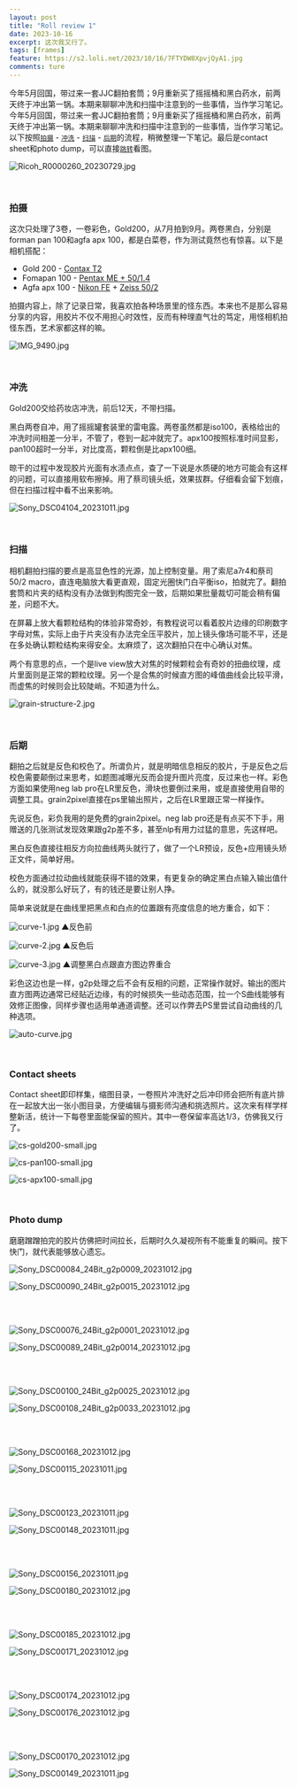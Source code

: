 ```yaml
---
layout: post
title: "Roll review 1"
date: 2023-10-16
excerpt: 这次我又行了。
tags: [frames]
feature: https://s2.loli.net/2023/10/16/7FTYDW8XpvjQyA1.jpg
comments: ture
---
```



今年5月回国，带过来一套JJC翻拍套筒；9月重新买了摇摇桶和黑白药水，前两天终于冲出第一锅。本期来聊聊冲洗和扫描中注意到的一些事情，当作学习笔记。今年5月回国，带过来一套JJC翻拍套筒；9月重新买了摇摇桶和黑白药水，前两天终于冲出第一锅。本期来聊聊冲洗和扫描中注意到的一些事情，当作学习笔记。以下按照<a href="#shoot">`拍摄`</a> - <a href="#develop">`冲洗`</a> - <a href="#scan">`扫描`</a> - <a href="#correct">`后期`</a>的流程，稍微整理一下笔记。最后是contact sheet和photo dump，可以直接<a href="#view">`跳转`</a>看图。

![Ricoh_R0000260_20230729.jpg](https://s2.loli.net/2023/10/16/rZPpk943jwqavCF.jpg)

<br>

### 拍摄<a id="shoot">


这次只处理了3卷，一卷彩色，Gold200，从7月拍到9月。两卷黑白，分别是forman pan 100和agfa apx 100，都是白菜卷，作为测试竟然也有惊喜。以下是相机搭配：

- Gold 200 - [Contax T2](https://taikwai.github.io/contax-t2/)
- Fomapan 100 - [Pentax ME + 50/1.4](https://taikwai.github.io/smc50/)
- Agfa apx 100 - [Nikon FE](https://taikwai.github.io/fe/) + [Zeiss 50/2](https://taikwai.github.io/makro-planar/)

拍摄内容上，除了记录日常，我喜欢拍各种场景里的怪东西。本来也不是那么容易分享的内容，用胶片不仅不用担心时效性，反而有种理直气壮的笃定，用怪相机拍怪东西，艺术家都这样的嘛。

![IMG_9490.jpg](https://s2.loli.net/2023/10/16/jbST67thXoR4QIM.jpg)

<br>

### 冲洗<a id="develop">

Gold200交给药妆店冲洗，前后12天，不带扫描。

黑白两卷自冲，用了摇摇罐套装里的雷电露。两卷虽然都是iso100，表格给出的冲洗时间相差一分半，不管了，卷到一起冲就完了。apx100按照标准时间显影，pan100超时一分半，对比度高，颗粒倒是比apx100细。

晾干的过程中发现胶片光面有水渍点点，查了一下说是水质硬的地方可能会有这样的问题，可以直接用软布擦掉。用了蔡司镜头纸，效果拔群。仔细看会留下划痕，但在扫描过程中看不出来影响。

![Sony_DSC04104_20231011.jpg](https://cdnjson.com/images/2023/10/15/Sony_DSC04104_20231011.jpg)

<br>

### 扫描<a id="scan">

相机翻拍扫描的要点是高显色性的光源，加上控制变量。用了索尼a7r4和蔡司50/2 macro，直连电脑放大看更直观，固定光圈快门白平衡iso，拍就完了。翻拍套筒和片夹的结构没有办法做到构图完全一致，后期如果批量裁切可能会稍有偏差，问题不大。

在屏幕上放大看颗粒结构的体验非常奇妙，有教程说可以看着胶片边缘的印刷数字字母对焦，实际上由于片夹没有办法完全压平胶片，加上镜头像场可能不平，还是在多处确认颗粒结构来得安全。太麻烦了，这次翻拍只在中心确认对焦。

两个有意思的点，一个是live view放大对焦的时候颗粒会有奇妙的扭曲纹理，成片里面则是正常的颗粒纹理。另一个是合焦的时候直方图的峰值曲线会比较平滑，而虚焦的时候则会比较陡峭。不知道为什么。

![grain-structure-2.jpg](https://s2.loli.net/2023/10/16/cUqxtZMb9YwC6vP.jpg)

<br>

### 后期<a id="correct">

翻拍之后就是反色和校色了。所谓负片，就是明暗信息相反的胶片，于是反色之后校色需要颠倒过来思考，如题图减曝光反而会提升图片亮度，反过来也一样。彩色方面如果使用neg lab pro在LR里反色，滑块也要倒过来用，或是直接使用自带的调整工具。grain2pixel直接在ps里输出照片，之后在LR里跟正常一样操作。

先说反色，彩负我用的是免费的grain2pixel。neg lab pro还是有点买不下手，用赠送的几张测试发现效果跟g2p差不多，甚至nlp有用力过猛的意思，先这样吧。

黑白反色直接往相反方向拉曲线两头就行了，做了一个LR预设，反色+应用镜头矫正文件，简单好用。

校色方面通过拉动曲线就能获得不错的效果，有更复杂的确定黑白点输入输出值什么的，就没那么好玩了，有的钱还是要让别人挣。

简单来说就是在曲线里把黑点和白点的位置跟有亮度信息的地方重合，如下：

![curve-1.jpg](https://s2.loli.net/2023/10/16/GVnh2Etdc75I3jr.jpg)
▲反色前

![curve-2.jpg](https://s2.loli.net/2023/10/16/Ap2hefzSYiHOLUs.jpg)
▲反色后

![curve-3.jpg](https://s2.loli.net/2023/10/16/XSeBKD5joI2pa14.jpg)
▲调整黑白点跟直方图边界重合

彩色这边也是一样，g2p处理之后不会有反相的问题，正常操作就好。输出的图片直方图两边通常已经贴近边缘，有的时候损失一些动态范围，拉一个S曲线能够有效修正图像，同样步骤也适用单通道调整。还可以作弊去PS里尝试自动曲线的几种选项。

![auto-curve.jpg](https://s2.loli.net/2023/10/16/bkJywDr5pdYR49E.jpg)

<br>

### Contact sheets<a id="view">

Contact sheet即印样集，缩图目录，一卷照片冲洗好之后冲印师会把所有底片排在一起放大出一张小图目录，方便编辑与摄影师沟通和挑选照片。这次来有样学样整新活，统计一下每卷里面能保留的照片。其中一卷保留率高达1/3，仿佛我又行了。

![cs-gold200-small.jpg](https://s2.loli.net/2023/10/16/oPcWzBE8GXMhlvj.jpg)

![cs-pan100-small.jpg](https://s2.loli.net/2023/10/16/E8ox4JvjeuplrhF.jpg)

![cs-apx100-small.jpg](https://s2.loli.net/2023/10/16/Fb3MmPSxC8uB7c1.jpg)

<br>

### Photo dump

磨磨蹭蹭拍完的胶片仿佛把时间拉长，后期时久久凝视所有不能重复的瞬间。按下快门，就代表能够放心遗忘。


![Sony_DSC00084_24Bit_g2p0009_20231012.jpg](https://s2.loli.net/2023/10/16/IwLV8RuH6teT9kM.jpg)

![Sony_DSC00090_24Bit_g2p0015_20231012.jpg](https://s2.loli.net/2023/10/16/GSapMtYEfwslkhd.jpg)

<br>
<br>

![Sony_DSC00076_24Bit_g2p0001_20231012.jpg](https://s2.loli.net/2023/10/16/dDnTmasWhq9AS4c.jpg)

![Sony_DSC00089_24Bit_g2p0014_20231012.jpg](https://s2.loli.net/2023/10/16/DEJ7iWnMoLYr9bc.jpg)

<br>
<br>

![Sony_DSC00100_24Bit_g2p0025_20231012.jpg](https://s2.loli.net/2023/10/16/uD5fA1dSRq8C3P4.jpg)

![Sony_DSC00108_24Bit_g2p0033_20231012.jpg](https://s2.loli.net/2023/10/16/FdGYx97PyuSqAsw.jpg)


<br>
<br>

![Sony_DSC00168_20231012.jpg](https://s2.loli.net/2023/10/16/y9NU5H2oDlzqFTC.jpg)

![Sony_DSC00115_20231011.jpg](https://s2.loli.net/2023/10/16/sPEmLQSGFKaIrb2.jpg)

<br>
<br>

![Sony_DSC00123_20231011.jpg](https://s2.loli.net/2023/10/16/tdoKUpkSBzIG2jh.jpg)

![Sony_DSC00148_20231011.jpg](https://s2.loli.net/2023/10/16/fNTOJ57dPz2qyb6.jpg)

<br>
<br>

![Sony_DSC00156_20231011.jpg](https://s2.loli.net/2023/10/16/S5oPFKs6TgBDLXG.jpg)

![Sony_DSC00180_20231012.jpg](https://s2.loli.net/2023/10/16/S8Ipu9oybBiseYg.jpg)

<br>
<br>

![Sony_DSC00185_20231012.jpg](https://s2.loli.net/2023/10/16/HS6uB9GeULFM4r7.jpg)

![Sony_DSC00171_20231012.jpg](https://s2.loli.net/2023/10/16/4Hzy3dcJVoRUlrw.jpg)

<br>
<br>

![Sony_DSC00174_20231012.jpg](https://s2.loli.net/2023/10/16/Ivtpdoyn1HsEkMj.jpg)

![Sony_DSC00176_20231012.jpg](https://s2.loli.net/2023/10/16/Tg1PABZmWtVMwc9.jpg)

<br>
<br>

![Sony_DSC00170_20231012.jpg](https://s2.loli.net/2023/10/16/xVirfEP3luoSQdh.jpg)

![Sony_DSC00149_20231011.jpg](https://s2.loli.net/2023/10/16/VZCScGkqdAJgm98.jpg)